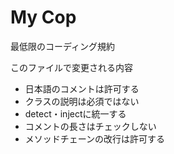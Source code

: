 # My Cop

最低限のコーディング規約

このファイルで変更される内容

* 日本語のコメントは許可する
* クラスの説明は必須ではない
* detect・injectに統一する
* コメントの長さはチェックしない
* メソッドチェーンの改行は許可する
